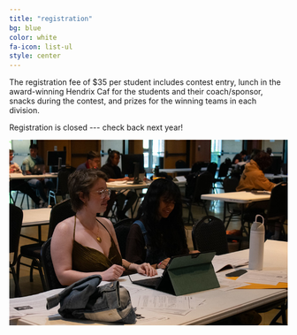 ```yaml
---
title: "registration"
bg: blue
color: white
fa-icon: list-ul
style: center
---
```


The registration fee of $35 per student includes contest entry, lunch
in the award-winning Hendrix Caf for the students and their
coach/sponsor, snacks during the contest, and prizes for the winning
teams in each division.

Registration is closed --- check back next year!

<!-- The registration deadline is **Monday, March 3**. -->

<!-- <a href="https://forms.office.com/Pages/ResponsePage.aspx?id=jMH2DNLQP0qD0GY9Ygpj0wCfIzg4HPlEnDqsmdh39c9UN0gzTkpOT0dKMDNaSFQ5NTE0OE1PTEJHQy4u" class="button">Register</a> -->

<img src="img/HDXb24.jpg" />
